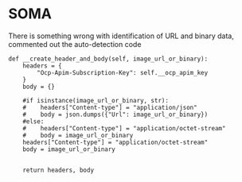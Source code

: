# SOMA

There is something wrong with identification of URL and binary data, commented out the auto-detection code
    
    def __create_header_and_body(self, image_url_or_binary):
        headers = {
            "Ocp-Apim-Subscription-Key": self.__ocp_apim_key
        }
        body = {}

        #if isinstance(image_url_or_binary, str):
        #    headers["Content-type"] = "application/json"
        #    body = json.dumps({"Url": image_url_or_binary})
        #else:
        #    headers["Content-type"] = "application/octet-stream"
        #    body = image_url_or_binary
        headers["Content-type"] = "application/octet-stream"
        body = image_url_or_binary


        return headers, body
